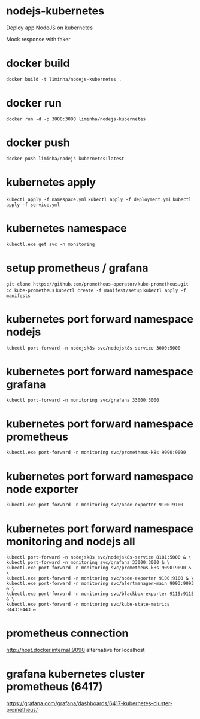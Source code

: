 # nodejs-kubernetes

Deploy app NodeJS on kubernetes

Mock response with faker

# docker build
```docker build -t liminha/nodejs-kubernetes .```

# docker run
```docker run -d -p 3000:3000 liminha/nodejs-kubernetes```

# docker push
```docker push liminha/nodejs-kubernetes:latest```

# kubernetes apply
```kubectl apply -f namespace.yml```
```kubectl apply -f deployment.yml```
```kubectl apply -f service.yml```

# kubernetes namespace
```kubectl.exe get svc -n monitoring```

# setup prometheus / grafana
```git clone https://github.com/prometheus-operator/kube-prometheus.git```
```cd kube-prometheus```
```kubectl create -f manifest/setup```
```kubectl apply -f manifests```

# kubernetes port forward namespace nodejs
```kubectl port-forward -n nodejsk8s svc/nodejsk8s-service 3000:5000```

# kubernetes port forward namespace grafana
```kubectl port-forward -n monitoring svc/grafana 33000:3000```

# kubernetes port forward namespace prometheus
```kubectl.exe port-forward -n monitoring svc/prometheus-k8s 9090:9090```

# kubernetes port forward namespace node exporter
```kubectl.exe port-forward -n monitoring svc/node-exporter 9100:9100```

# kubernetes port forward namespace monitoring and nodejs all
```
kubectl port-forward -n nodejsk8s svc/nodejsk8s-service 8181:5000 & \
kubectl port-forward -n monitoring svc/grafana 33000:3000 & \
kubectl.exe port-forward -n monitoring svc/prometheus-k8s 9090:9090 & \
kubectl.exe port-forward -n monitoring svc/node-exporter 9100:9100 & \
kubectl.exe port-forward -n monitoring svc/alertmanager-main 9093:9093 & \
kubectl.exe port-forward -n monitoring svc/blackbox-exporter 9115:9115 & \
kubectl.exe port-forward -n monitoring svc/kube-state-metrics 8443:8443 &
```

# prometheus connection
http://host.docker.internal:9090 alternative for localhost

# grafana kubernetes cluster prometheus (6417)
https://grafana.com/grafana/dashboards/6417-kubernetes-cluster-prometheus/
